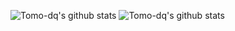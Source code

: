 ![Tomo-dq's github stats](https://github-readme-stats.vercel.app/api?username=Tomo-dq)
![Tomo-dq's github stats](https://github-readme-stats.vercel.app/api/top-langs/?username=Tomo-dq&layout=compact)
